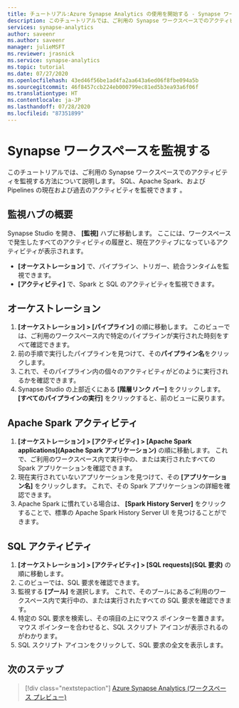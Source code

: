 ```yaml
---
title: チュートリアル:Azure Synapse Analytics の使用を開始する - Synapse ワークスペースを監視する
description: このチュートリアルでは、ご利用の Synapse ワークスペースでのアクティビティを監視する方法について説明します。
services: synapse-analytics
author: saveenr
ms.author: saveenr
manager: julieMSFT
ms.reviewer: jrasnick
ms.service: synapse-analytics
ms.topic: tutorial
ms.date: 07/27/2020
ms.openlocfilehash: 43ed46f56be1ad4fa2aa643a6ed06f8fbe094a5b
ms.sourcegitcommit: 46f8457ccb224eb000799ec81ed5b3ea93a6f06f
ms.translationtype: HT
ms.contentlocale: ja-JP
ms.lasthandoff: 07/28/2020
ms.locfileid: "87351899"
---
```

# <a name="monitor-your-synapse-workspace"></a>Synapse ワークスペースを監視する

このチュートリアルでは、ご利用の Synapse ワークスペースでのアクティビティを監視する方法について説明します。 SQL、Apache Spark、および Pipelines の現在および過去のアクティビティを監視できます 。 

## <a name="introduction-to-the-monitor-hub"></a>監視ハブの概要

Synapse Studio を開き、 **[監視]** ハブに移動します。 ここには、ワークスペースで発生したすべてのアクティビティの履歴と、現在アクティブになっているアクティビティが表示されます。 

* **[オーケストレーション]** で、パイプライン、トリガー、統合ランタイムを監視できます。
* **[アクティビティ]** で、Spark と SQL のアクティビティを監視できます。 

## <a name="orchestration"></a>オーケストレーション

1. **[オーケストレーション] > [パイプライン]** の順に移動します。 このビューでは、ご利用のワークスペース内で特定のパイプラインが実行された時刻をすべて確認できます。 
1. 前の手順で実行したパイプラインを見つけて、その**パイプライン名**をクリックします。
1. これで、そのパイプライン内の個々のアクティビティがどのように実行されるかを確認できます。
1. Synapse Studio の上部近くにある **[階層リンク バー]** をクリックします。 **[すべてのパイプラインの実行]** をクリックすると、前のビューに戻ります。

## <a name="apache-spark-activities"></a>Apache Spark アクティビティ

1. **[オーケストレーション] > [アクティビティ] > [Apache Spark applications]\(Apache Spark アプリケーション\)** の順に移動します。 これで、ご利用のワークスペース内で実行中の、または実行されたすべての Spark アプリケーションを確認できます。
1. 現在実行されていないアプリケーションを見つけて、その **[アプリケーション名]** をクリックします。 これで、その Spark アプリケーションの詳細を確認できます。
1. Apache Spark に慣れている場合は、 **[Spark History Server]** をクリックすることで、標準の Apache Spark History Server UI を見つけることができます。

## <a name="sql-activities"></a>SQL アクティビティ

1. **[オーケストレーション] > [アクティビティ] > [SQL requests]\(SQL 要求\)** の順に移動します。
1. このビューでは、SQL 要求を確認できます。
1. 監視する **[プール]** を選択します。 これで、そのプールにあるご利用のワークスペース内で実行中の、または実行されたすべての SQL 要求を確認できます。
1. 特定の SQL 要求を検索し、その項目の上にマウス ポインターを置きます。 マウス ポインターを合わせると、SQL スクリプト アイコンが表示されるのがわかります。
1. SQL スクリプト アイコンをクリックして、SQL 要求の全文を表示します。

## <a name="next-steps"></a>次のステップ

> [!div class="nextstepaction"]
> [Azure Synapse Analytics (ワークスペース プレビュー)](overview-what-is.md)

